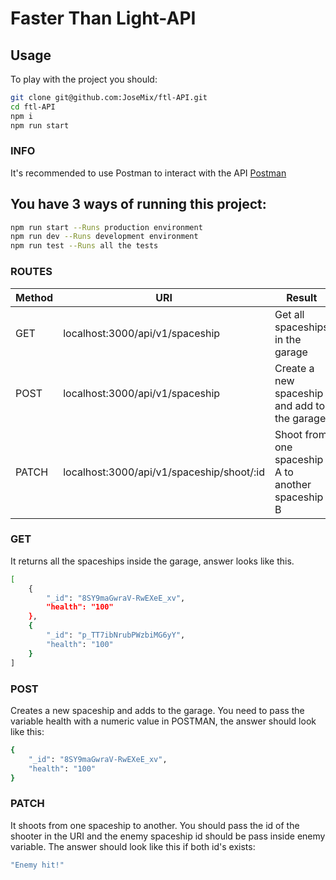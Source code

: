 # Faster Than Light-API

## Usage
To play with the project you should:

```sh
git clone git@github.com:JoseMix/ftl-API.git
cd ftl-API
npm i
npm run start
```

### INFO
It's recommended to use Postman to interact with the API [Postman](https://www.postman.com/)

## You have 3 ways of running this project:
```sh
npm run start --Runs production environment
npm run dev --Runs development environment
npm run test --Runs all the tests
```


### ROUTES
| Method | URI | Result
| ------ | ------ | ------ |
| GET | localhost:3000/api/v1/spaceship | Get all spaceships in the garage   |
| POST | localhost:3000/api/v1/spaceship | Create a new spaceship and add to the garage  |
| PATCH | localhost:3000/api/v1/spaceship/shoot/:id | Shoot from one spaceship A to another spaceship B   |

### GET 
It returns all the spaceships inside the garage, answer looks like this.
```sh
[
    {
        "_id": "8SY9maGwraV-RwEXeE_xv",
        "health": "100"
    },
    {
        "_id": "p_TT7ibNrubPWzbiMG6yY",
        "health": "100"
    }
]
```

### POST 
Creates a new spaceship and adds to the garage.
You need to pass the variable health with a numeric value in POSTMAN, the answer should look like this:

```sh
{
    "_id": "8SY9maGwraV-RwEXeE_xv",
    "health": "100"
}
```
### PATCH 
It shoots from one spaceship to another.
You should pass the id of the shooter in the URI and the enemy spaceship id should be pass inside enemy variable. The answer should look like this if both id's exists:
```sh
"Enemy hit!"
```



